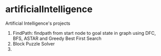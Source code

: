 # artificialIntelligence
Artificial Intelligence's projects
1. FindPath: findpath from start node to goal state in graph using DFC, BFS, ASTAR and Greedy Best First Search
2. Block Puzzle Solver
3. 
